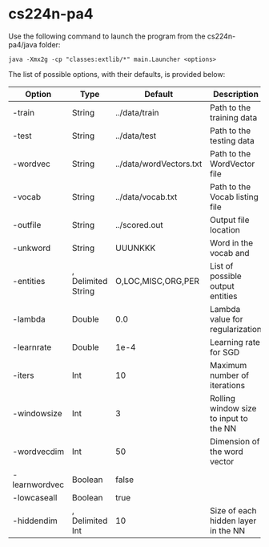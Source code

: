 # cs224n-pa4

Use the following command to launch the program from the cs224n-pa4/java folder:

`java -Xmx2g -cp "classes:extlib/*" main.Launcher <options>`

The list of possible options, with their defaults, is provided below:

   Option     |  Type  |   Default     |  Description
--------------|--------|---------------|------------------
-train        | String | ../data/train   | Path to the training data
-test         | String | ../data/test    | Path to the testing data
-wordvec      | String | ../data/wordVectors.txt    | Path to the WordVector file
-vocab        | String | ../data/vocab.txt  | Path to the Vocab listing file
-outfile      | String | ../scored.out   | Output file location
-unkword      | String | UUUNKKK         | Word in the vocab and 
-entities     | , Delimited String | O,LOC,MISC,ORG,PER | List of possible output entities
-lambda       | Double | 0.0             | Lambda value for regularization
-learnrate    | Double | 1e-4            | Learning rate for SGD
-iters        | Int    | 10              | Maximum number of iterations
-windowsize   | Int    | 3               | Rolling window size to input to the NN
-wordvecdim   | Int    | 50              | Dimension of the word vector
-learnwordvec | Boolean | false          | 
-lowcaseall   | Boolean | true           | 
-hiddendim    | , Delimited Int | 10     | Size of each hidden layer in the NN
